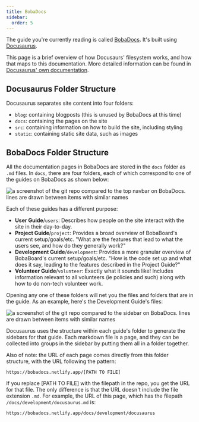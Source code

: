 ```yaml
---
title: BobaDocs
sidebar:
  order: 5
---
```


The guide you're currently reading is called
[BobaDocs](https://github.com/essential-randomness/bobadocs). It's built using
[Docusaurus](https://docusaurus.io/).

This page is a brief overview of how Docusaurs' filesystem works, and how that
maps to this documentation. More detailed information can be found in
[Docusaurus' own documentation](https://docusaurus.io/docs/).

## Docusaurus Folder Structure

Docusaurus separates site content into four folders:

- `blog`: containing blogposts (this is unused by BobaDocs at this time)
- `docs`: containing the pages on the site
- `src`: containing information on how to build the site, including styling
- `static`: containing static site data, such as images

## BobaDocs Folder Structure

All the documentation pages in BobaDocs are stored in the `docs` folder as `.md`
files. In `docs`, there are four folders, each of which correspond to one of the
guides on BobaDocs as shown below:

![a screenshot of the git repo compared to the top navbar on BobaDocs. lines are drawn between items with similar names](/img/volunteer/bobadocsnav4.jpg)

Each of these guides has a different purpose:

- **User Guide**/`users`: Describes how people on the site interact with the
  site in their day-to-day.
- **Project Guide**/`project`: Provides a broad overview of BobaBoard's current
  setup/goals/etc. "What are the features that lead to what the users see, and
  how do they generally work?"
- **Development Guide**/`development`: Provides a more granular overview of
  BobaBoard's current setup/goals/etc. "How is the code set up and what does it
  say, leading to the features described in the Project Guide?"
- **Volunteer Guide**/`volunteer`: Exactly what it sounds like! Includes
  information relevant to all volunteers (ie policies and such) along with how
  to do non-tech volunteer work.

Opening any one of these folders will net you the files and folders that are in
the guide. As an example, here's the Development Guide's files:

![a screenshot of the git repo compared to the sidebar on BobaDocs. lines are drawn between items with similar names](/img/volunteer/bobadocsnav2.jpg)

Docusaurus uses the structure within each guide's folder to generate the
sidebars for that guide. Each markdown file is a page, and they can be collected
into groups in the sidebar by putting them all in a folder together.

Also of note: the URL of each page comes directly from this folder structure,
with the URL following the pattern:

```
https://bobadocs.netlify.app/[PATH TO FILE]
```

If you replace \[PATH TO FILE] with the filepath in the repo, you get the URL
for that file. The only difference is that the URL doesn't include the file
extension `.md`. For example, the URL of this page, which has the filepath
`/docs/development/docusaurus.md` is:

```
https://bobadocs.netlify.app/docs/development/docusaurus
```
